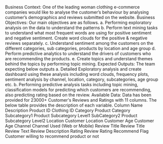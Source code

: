 Business Context:
One of the leading woman clothing e-commerce companies would like to analyse the customer’s
behaviour by analysing customer’s demographics and reviews submitted on the website.
Business Objectives:
Our main objectives are as follows.
a. Performing exploratory analysis on the data to understand the patterns
b. Perform text mining tasks to understand what most frequent words are using for positive
sentiment and negative sentiment. Create word clouds for the positive & negative reviews
separately.
c. Understand sentiment among the customers on the different categories, sub categories,
products by location and age group
d. Perform predictive analytics to understand the drivers of customers who are recommending
the products.
e. Create topics and understand themes behind the topics by performing topic mining.
Expected Outputs:
The team expecting below outputs
a. Detailed Exploratory analysis and create dashboard using these analysis including word
clouds, frequency plots, sentiment analysis by channel, location, category, subcategories,
age group etc.
b. Performing predictive analysis tasks including topic mining, classification models for
predicting which customers are recommending, also predicting rating based on the review.
Available Data:
Data has been provided for 23000+ Customer's Reviews and Ratings with 11 columns. The below
table provides the description of each variable.
Column Name Description
Product ID Clothing ID
Category Product Category
Subcategory1 Product Subcategory Level1
SubCategory2 Product Subcategory Level2
Location Customer Location
Customer Age Customer Age
Channel Channel Used (Web or Mobile)
Review Title Review Title
Review Text Review Description
Rating Review Rating
Recommend Flag Customer willing to recommend product or not

